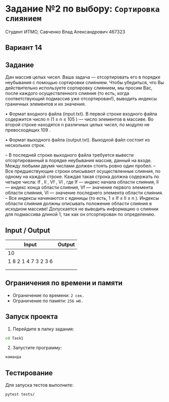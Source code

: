# Задание №2 по выбору: `Сортировка слиянием`
Студент ИТМО, Савченко Влад Александрович 467323

## Вариант 14

## Задание 
Дан массив целых чисел. Ваша задача — отсортировать его в порядке неубывания с помощью сортировки слиянием.
Чтобы убедиться, что Вы действительно используете сортировку слиянием, мы
просим Вас, после каждого осуществленного слияния (то есть, когда соответствующий подмассив уже отсортирован!), выводить индексы граничных элементов и
их значения.

• Формат входного файла (input.txt). В первой строке входного файла содержится число n (1 ≤ n ≤ 105
) — число элементов в массиве. Во второй
строке находятся n различных целых чисел, по модулю не превосходящих
109
.

• Формат выходного файла (output.txt). Выходной файл состоит из нескольких строк.

– В последней строке выходного файла требуется вывести отсортированный в порядке неубывания массив, данный на входе. Между любыми
двумя числами должен стоять ровно один пробел.
– Все предшествующие строки описывают осуществленные слияния, по
одному на каждой строке. Каждая такая строка должна содержать по
четыре числа: If , Il
, Vf , Vl
, где If — индекс начала области слияния,
Il — индекс конца области слияния, Vf — значение первого элемента
области слияния, Vl — значение последнего элемента области слияния.
– Все индексы начинаются с единицы (то есть, 1 ≤ If ≤ Il ≤ n ).
Индексы области слияния должны описывать положение области
слияния в исходном массиве! Допускается не выводить информацию
о слиянии для подмассива длиной 1, так как он отсортирован по определению.


## Input / Output 

| Input                | Output            |
|----------------------|-------------------|
| 10                   |                   |
| 1 8 2 1 4 7 3 2 3 6  |                   |
|                      |                   |
|                      |                   |

## Ограничения по времени и памяти

- Ограничение по времени: `2 сек.`
- Ограничение по памяти: `256 мб.`


## Запуск проекта
1. Перейдите в папку задания:
```bash
cd Task1
```

2. Запустите программу:
```bash
команда
```

## Тестирование
Для запуска тестов выполните:
```bash
pytest tests/
```
